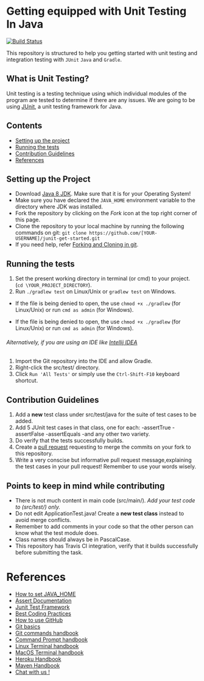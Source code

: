 
# Getting equipped with Unit Testing In Java 
[![Build Status](https://travis-ci.org/jboss-outreach/junit-get-started.svg?branch=master)](https://travis-ci.org/jboss-outreach/junit-get-started)

This repository is structured to help you getting started with unit testing and integration testing with `JUnit` `Java` and `Gradle`.

## What is Unit Testing?

Unit testing is a testing technique using which individual modules of the program are tested to determine if there are any issues.
We are going to be using [JUnit](http://junit.org/junit5/), a unit testing framework for Java.

## Contents
* [Setting up the project](#set)
* [Running the tests](#run)
* [Contribution Guidelines](#cont)
* [References](#ref)

## <a id="set"></a>Setting up the Project

* Download [Java 8 JDK](http://www.oracle.com/technetwork/java/javase/downloads/jdk8-downloads-2133151.html). Make sure that it is for your Operating System!
* Make sure you have declared the `JAVA_HOME` environment variable to the directory where JDK was installed. 
* Fork the repository by clicking on the *Fork* icon at the top right corner of this page.
* Clone the repository to your local machine by running the following commands on git:
			`git clone https://github.com/[YOUR-USERNAME]/junit-get-started.git`
* If you need help, refer [Forking and Cloning in git](https://help.github.com/articles/fork-a-repo/).

## <a id="run"></a>Running the tests
1. Set the present working directory in terminal (or cmd) to your project. (`cd \YOUR_PROJECT_DIRECTORY`).
2. Run `./gradlew test` on Linux/Unix or `gradlew test` on Windows.
* If the file is being denied to open, the use `chmod +x ./gradlew` (for Linux/Unix) or run `cmd as admin` (for Windows).

* If the file is being denied to open, the use `chmod +x ./gradlew` (for Linux/Unix) or run `cmd as admin` (for Windows).

###### Alternatively, if you are using an IDE like [Intellij IDEA](https://www.jetbrains.com/idea/)
1. Import the Git repository into the IDE and allow Gradle.
2. Right-click the src/test/ directory.
3. Click `Run 'All Tests'` or simply use the `Ctrl-Shift-F10` keyboard shortcut.

## <a id="cont"></a>Contribution Guidelines
1. Add a **new** test class under src/test/java for the suite of test cases to be added.
2. Add 5 JUnit test cases in that class, one for each:
		-assertTrue
		-assertFalse
		-assertEquals
		-and any other two variety.
3. Do verify that the tests successfully builds.
4. Create a [pull request](https://help.github.com/articles/about-pull-requests/) requesting to merge the commits on your fork to this repository.
5. Write a very conscise but informative pull request message,explaining the test cases in your pull request! Remember to use your words wisely. 

## Points to keep in mind while contributing
* There is not much content in main code (src/main/). *Add your test code to (src/test/) only.* 
* Do not edit ApplicationTest.java! Create a **new test class** instead to avoid merge conflicts.
* Remember to add comments in your code so that the other person can know what the test module does.
* Class names should always be in PascalCase.
* This repository has Travis CI integration, verify that it builds successfully before submitting the task. 

# <a id="ref"></a>References
  * [How to set JAVA_HOME](https://docs.oracle.com/cd/E19182-01/820-7851/inst_cli_jdk_javahome_t/)
  * [Assert Documentation](http://junit.sourceforge.net/javadoc/org/junit/Assert.html)
  * [Junit Test Framework](https://www.tutorialspoint.com/junit/junit_test_framework.htm)
  * [Best Coding Practices](https://en.wikipedia.org/wiki/Best_coding_practices) 
  * [How to use GitHub](https://guides.github.com/activities/hello-world/)
  * [Git basics](https://git-scm.com/book/en/v2/Getting-Started-Git-Basics)
  * [Git commands handbook](https://git-scm.com/docs)
  * [Command Prompt handbook](http://www.makeuseof.com/tag/a-beginners-guide-to-the-windows-command-line/)
  * [Linux Terminal handbook](http://linuxcommand.org/)
  * [MacOS Terminal handbook](https://developer.apple.com/library/content/documentation/OpenSource/Conceptual/ShellScripting/CommandLInePrimer/CommandLine.html)
  * [Heroku Handbook](https://devcenter.heroku.com/)
  * [Maven Handbook](http://www.jcabi.com/jcabi-heroku-maven-plugin/example-start.html)
  * [Chat with us !](https://gitter.im/jboss-outreach)
